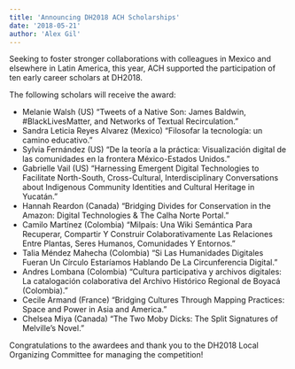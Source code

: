 ```yaml
---
title: 'Announcing DH2018 ACH Scholarships'
date: '2018-05-21'
author: 'Alex Gil'
---
```

Seeking to foster stronger collaborations with colleagues in Mexico and elsewhere in Latin America, this year, ACH supported the participation of ten early career scholars at DH2018.

The following scholars will receive the award:

- Melanie Walsh (US) “Tweets of a Native Son: James Baldwin, #BlackLivesMatter, and Networks of Textual Recirculation.”
- Sandra Leticia Reyes Alvarez (Mexico) “Filosofar la tecnología: un camino educativo.”
- Sylvia Fernández (US) “De la teoría a la práctica: Visualización digital de las comunidades en la frontera México-Estados Unidos.”
- Gabrielle Vail (US) “Harnessing Emergent Digital Technologies to Facilitate North-South, Cross-Cultural, Interdisciplinary Conversations about Indigenous Community Identities and Cultural Heritage in Yucatán.”
- Hannah Reardon (Canada) “Bridging Divides for Conservation in the Amazon: Digital Technologies &amp; The Calha Norte Portal.”
- Camilo Martínez (Colombia) “Milpaís: Una Wiki Semántica Para Recuperar, Compartir Y Construir Colaborativamente Las Relaciones Entre Plantas, Seres Humanos, Comunidades Y Entornos.”
- Talia Méndez Mahecha (Colombia) “Si Las Humanidades Digitales Fueran Un Círculo Estaríamos Hablando De La Circunferencia Digital.”
- Andres Lombana (Colombia) “Cultura participativa y archivos digitales: La catalogación colaborativa del Archivo Histórico Regional de Boyacá (Colombia).”
- Cecile Armand (France) “Bridging Cultures Through Mapping Practices: Space and Power in Asia and America.”
- Chelsea Miya (Canada) “The Two Moby Dicks: The Split Signatures of Melville’s Novel.”

Congratulations to the awardees and thank you to the DH2018 Local Organizing Committee for managing the competition!
